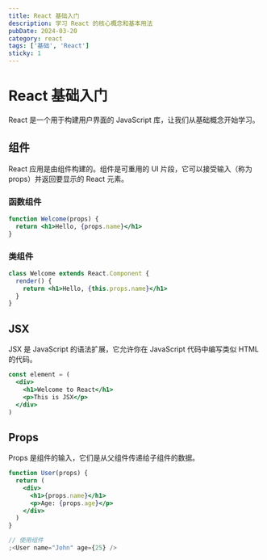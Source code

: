 ```yaml
---
title: React 基础入门
description: 学习 React 的核心概念和基本用法
pubDate: 2024-03-20
category: react
tags: ['基础', 'React']
sticky: 1
---
```


# React 基础入门

React 是一个用于构建用户界面的 JavaScript 库，让我们从基础概念开始学习。

## 组件

React 应用是由组件构建的。组件是可重用的 UI 片段，它可以接受输入（称为 props）并返回要显示的 React 元素。

### 函数组件

```jsx
function Welcome(props) {
  return <h1>Hello, {props.name}</h1>
}
```

### 类组件

```jsx
class Welcome extends React.Component {
  render() {
    return <h1>Hello, {this.props.name}</h1>
  }
}
```

## JSX

JSX 是 JavaScript 的语法扩展，它允许你在 JavaScript 代码中编写类似 HTML 的代码。

```jsx
const element = (
  <div>
    <h1>Welcome to React</h1>
    <p>This is JSX</p>
  </div>
)
```

## Props

Props 是组件的输入，它们是从父组件传递给子组件的数据。

```jsx
function User(props) {
  return (
    <div>
      <h1>{props.name}</h1>
      <p>Age: {props.age}</p>
    </div>
  )
}

// 使用组件
;<User name="John" age={25} />
```
